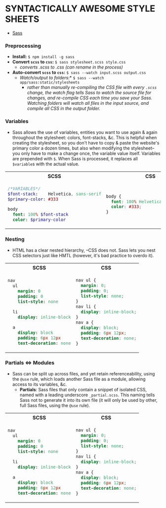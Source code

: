 # SYNTACTICALLY AWESOME STYLE SHEETS
- [Sass](https://sass-lang.com/)

### Preprocessing
- **Install:** ```$ npm install -g sass```
- **Convert ```scss``` to ```css```:** ```$ sass stylesheet.scss style.css```
  - *converts .scss to .css (can rename in the process)*
- **Auto-convert ```scss``` to ```css```:** ```$ sass --watch input.scss output.css```
  - *Watch/output to folders:** ```$ sass --watch app/sass:static/stylesheets```
    - *rather than manually re-compiling the CSS file with every ```.scss``` change, the watch flag tells Sass to watch the source file for changes, and re-compile CSS each time you save your Sass. Watching folders will watch all files in the input source, and compile all CSS in the output folder.*

### Variables
- Sass allows the use of variables, entities you want to use again & again throughout the stylesheet: colors, font-stacks, &c. This is helpful when creating the stylesheet, so you don't have to copy & paste the website's primary color a dozen times, but also when modifying the stylesheet– you only have to make a change once, the variable value itself. Variables are prepended with ```$```. When Sass is processed, it replaces all ```$variable```s with the actual value.

<table>
<tr>
<th>SCSS</th>
<th>CSS</th>
</tr>
<tr>
<td>

```sass
/*VARIABLES*/
$font-stack:    Helvetica, sans-serif
$primary-color: #333

body
  font: 100% $font-stack
  color: $primary-color
```

</td>
<td>

```css
body {
  font: 100% Helvetica, sans-serif;
  color: #333;
}
```

</td>
</tr>
</table>



### Nesting
- HTML has a clear nested hierarchy, –CSS does not. Sass lets you nest CSS selectors just like HMTL (however, it's bad practice to overdo it).



<table>
<tr>
<th>SCSS</th>
<th>CSS</th>
</tr>
<tr>
<td>

```sass
nav
  ul
    margin: 0
    padding: 0
    list-style: none

  li
    display: inline-block

  a
    display: block
    padding: 6px 12px
    text-decoration: none
```

</td>
<td>

```css
nav ul {
  margin: 0;
  padding: 0;
  list-style: none;
}
nav li {
  display: inline-block;
}
nav a {
  display: block;
  padding: 6px 12px;
  text-decoration: none;
}
```

</td>
</tr>
</table>




### Partials <=> Modules
- Sass can be split up across files, and yet retain referenceability, using the ```@use``` rule, which loads another Sass file as a module, allowing access to its variables, &c.
  - **Partials**: Sass files that only contain a snippet of isolated CSS, named with a leading underscore ```_partial.scss```. This naming tells Sass not to generate it into its own file (it will only be used by other, full Sass files, using the ```@use``` rule).



<table><tr><th>SCSS</th><th>CSS</th></tr><tr><td>

```sass
nav
  ul
    margin: 0
    padding: 0
    list-style: none

  li
    display: inline-block

  a
    display: block
    padding: 6px 12px
    text-decoration: none
```

</td><td>

```css
nav ul {
  margin: 0;
  padding: 0;
  list-style: none;
}
nav li {
  display: inline-block;
}
nav a {
  display: block;
  padding: 6px 12px;
  text-decoration: none;
}
```

</td></tr></table>









